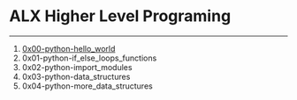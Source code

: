 # ALX Higher Level Programing 
____________________________________
1. [0x00-python-hello_world](https://github.com/LanMalJR/alx-higher_level_programming/tree/master/0x00-python-hello_world)
2. 0x01-python-if_else_loops_functions
3. 0x02-python-import_modules
4. 0x03-python-data_structures
5. 0x04-python-more_data_structures

